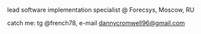 lead software implementation specialist @ Forecsys, Moscow, RU

catch me: tg @french78, e-mail dannycromwell96@gmail.com
<!---
DeadDiscoDancer/DeadDiscoDancer is a ✨ special ✨ repository because its `README.md` (this file) appears on your GitHub profile.
You can click the Preview link to take a look at your changes.
--->
